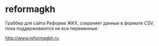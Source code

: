 reformagkh
==========

Граббер для сайта Реформа ЖКХ, сохраняет данные в формате CSV, пока поддерживаются не все переменные.

http://www.reformagkh.ru
